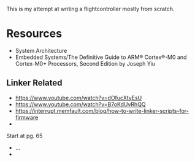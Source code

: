 This is my attempt at writing a flightcontroller mostly from scratch.

# Resources
* System Architecture
* Embedded Systems/The Definitive Guide to ARM® Cortex®-M0 and Cortex-M0+ Processors, Second Edition by Joseph Yiu

## Linker Related
* https://www.youtube.com/watch?v=dOfucXtyEsU
* https://www.youtube.com/watch?v=B7oKdUvRhQQ
* https://interrupt.memfault.com/blog/how-to-write-linker-scripts-for-firmware
* 
Start at pg. 65
* ...
* 
